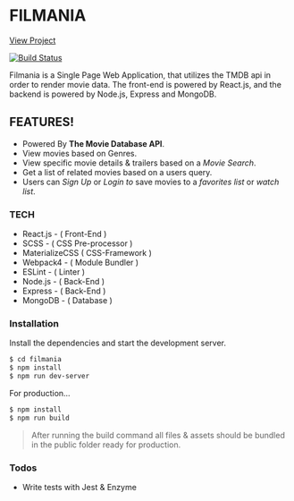 # FILMANIA
[View Project](http://filmania.s3-website-us-west-1.amazonaws.com/)

[![Build Status](https://filmania.s3-us-west-1.amazonaws.com/readme-assets/tmdb-logo.png)](https://www.themoviedb.org/)

Filmania is a Single Page Web Application, that utilizes the TMDB api in order to render movie data. The front-end is powered by React.js, and the backend is powered by Node.js, Express and MongoDB. 

## FEATURES!
- Powered By **The Movie Database API**.
- View movies based on Genres.
- View specific movie details & trailers based on a *Movie Search*.
- Get a list of related movies based on a users query.
- Users can *Sign Up* or *Login to* save movies to a *favorites list* or *watch list*.

### TECH
  - React.js - ( Front-End )
  - SCSS - ( CSS Pre-processor )
  - MaterializeCSS ( CSS-Framework )
  - Webpack4 - ( Module Bundler )
  - ESLint - ( Linter )
  - Node.js - ( Back-End )
  - Express - ( Back-End )
  - MongoDB - ( Database )

### Installation

Install the dependencies and start the development server.

```sh
$ cd filmania
$ npm install
$ npm run dev-server
```

For production...

```sh
$ npm install
$ npm run build
```
> After running the build command all files & assets should be bundled in the public folder ready for production.

### Todos

 - Write tests with Jest & Enzyme




